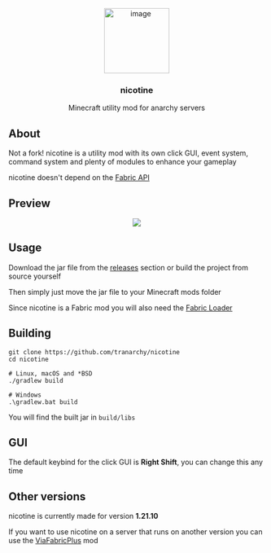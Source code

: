 <p align="center">
  <img width="128" height="128" alt="image" src="https://github.com/user-attachments/assets/c4120222-8826-43ef-802f-8721b64b0f80" />
</p>
<h3 align="center">nicotine</h3>
<p align="center">Minecraft utility mod for anarchy servers</p>


## About

Not a fork! nicotine is a utility mod with its own click GUI, event system, command system and plenty of modules to enhance your gameplay

nicotine doesn't depend on the [Fabric API](https://github.com/FabricMC/fabric)

## Preview
<p align="center">
  <img src="https://github.com/user-attachments/assets/be9861ab-8983-4651-b35e-08f128627a84" />
</p>

## Usage

Download the jar file from the [releases](https://github.com/tranarchy/nicotine/releases) section or build the project from source yourself

Then simply just move the jar file to your Minecraft mods folder

Since nicotine is a Fabric mod you will also need the [Fabric Loader](https://fabricmc.net/)

## Building

```
git clone https://github.com/tranarchy/nicotine
cd nicotine

# Linux, macOS and *BSD
./gradlew build

# Windows
.\gradlew.bat build
```

You will find the built jar in `build/libs`

## GUI

The default keybind for the click GUI is **Right Shift**, you can change this any time

## Other versions

nicotine is currently made for version **1.21.10**

If you want to use nicotine on a server that runs on another version you can use the [ViaFabricPlus](https://modrinth.com/mod/viafabricplus) mod
